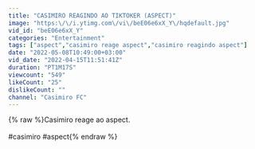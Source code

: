 ```yaml
---
title: "CASIMIRO REAGINDO AO TIKTOKER (ASPECT)"
image: "https:\/\/i.ytimg.com\/vi\/beE06e6xX_Y\/hqdefault.jpg"
vid_id: "beE06e6xX_Y"
categories: "Entertainment"
tags: ["aspect","casimiro reage aspect","casimiro reagindo aspect"]
date: "2022-05-08T10:49:00+03:00"
vid_date: "2022-04-15T11:51:41Z"
duration: "PT1M17S"
viewcount: "549"
likeCount: "25"
dislikeCount: ""
channel: "Casimiro FC"
---
```

{% raw %}Casimiro reage ao aspect.<br /><br />#casimiro #aspect{% endraw %}
